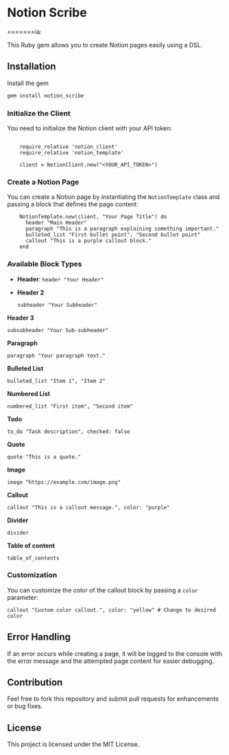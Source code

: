 
# Notion Scribe
=======ia:


This Ruby gem allows you to create Notion pages easily using a DSL.

## Installation

Install the gem 
```bash
gem install notion_scribe

```

### Initialize the Client

You need to initialize the Notion client with your API token:

```

    require_relative 'notion_client'
    require_relative 'notion_template'
    
    client = NotionClient.new("<YOUR_API_TOKEN>")

```

### Create a Notion Page

You can create a Notion page by instantiating the `NotionTemplate` class and passing a block that defines the page content:


```
    NotionTemplate.new(client, "Your Page Title") do
      header "Main Header"
      paragraph "This is a paragraph explaining something important."
      bulleted_list "First bullet point", "Second bullet point"
      callout "This is a purple callout block."
    end

```

### Available Block Types

-   **Header**:
`header "Your Header"`
- **Header 2**

      subheader "Your Subheader"
**Header 3**

    subsubheader "Your Sub-subheader"
**Paragraph**

    paragraph "Your paragraph text."
**Bulleted List**

    bulleted_list "Item 1", "Item 2"

**Numbered List**

    numbered_list "First item", "Second item"

**Todo**

    to_do "Task description", checked: false
**Quote**

    quote "This is a quote."

**Image**

    image "https://example.com/image.png"

**Callout**

    callout "This is a callout message.", color: "purple"

**Divider**

    divider

**Table of content**

    table_of_contents
### Customization

You can customize the color of the callout block by passing a `color` parameter:

    callout "Custom color callout.", color: "yellow" # Change to desired color
## Error Handling

If an error occurs while creating a page, it will be logged to the console with the error message and the attempted page content for easier debugging.

## Contribution

Feel free to fork this repository and submit pull requests for enhancements or bug fixes.

## License

This project is licensed under the MIT License.
